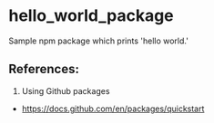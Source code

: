 # hello_world_package
Sample npm package which prints 'hello world.'

## References:
1. Using Github packages
  - https://docs.github.com/en/packages/quickstart

